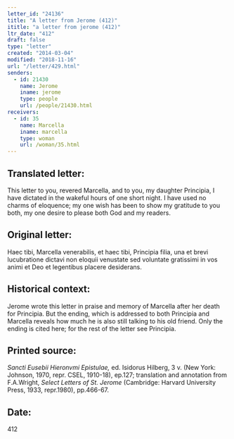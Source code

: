```yaml
---
letter_id: "24136"
title: "A letter from Jerome (412)"
ititle: "a letter from jerome (412)"
ltr_date: "412"
draft: false
type: "letter"
created: "2014-03-04"
modified: "2018-11-16"
url: "/letter/429.html"
senders:
  - id: 21430
    name: Jerome
    iname: jerome
    type: people
    url: /people/21430.html
receivers:
  - id: 35
    name: Marcella
    iname: marcella
    type: woman
    url: /woman/35.html
---
```

<h2> Translated letter:</h2>This letter to you, revered Marcella, and to you, my daughter Principia, I have dictated in the wakeful hours of one short night. I have used no charms of eloquence; my one wish has been to show my gratitude to you both, my one desire to please both God and my readers.
<h2 class="mt-4"> Original letter:</h2>Haec tibi, Marcella venerabilis, et haec tibi, Principia filia, una et brevi lucubratione dictavi non eloquii venustate sed voluntate gratissimi in vos animi et Deo et legentibus placere desiderans.
<h2 class="mt-4"> Historical context:</h2>Jerome wrote this letter in praise and memory of Marcella after her death for Principia. But the ending, which is addressed to both Principia and Marcella reveals how much he is also still talking to his old friend. Only the ending is cited here; for the rest of the letter see Principia.
<h2 class="mt-4"> Printed source:</h2><p><em>Sancti Eusebii Hieronvmi Epistulae,</em> ed. Isidorus Hilberg, 3 v. (New York: Johnson, 1970, repr. CSEL, 1910-18), ep.127; translation and annotation from F.A.Wright, <em>Select Letters of St. Jerome</em> (Cambridge: Harvard University Press, 1933, repr.1980), pp.466-67.</p><h2 class="mt-4"> Date:</h2>412